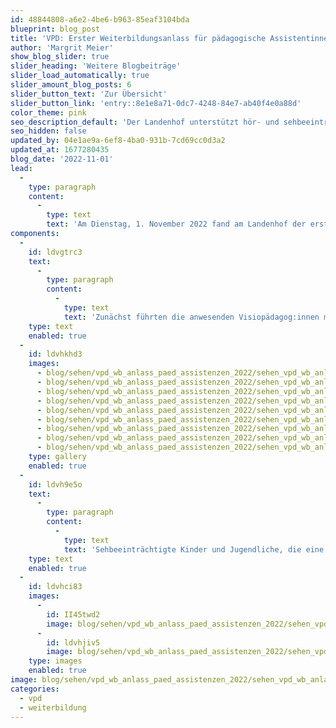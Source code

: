 ```yaml
---
id: 48844808-a6e2-4be6-b963-85eaf3104bda
blueprint: blog_post
title: 'VPD: Erster Weiterbildungsanlass für pädagogische Assistentinnen'
author: 'Margrit Meier'
show_blog_slider: true
slider_heading: 'Weitere Blogbeiträge'
slider_load_automatically: true
slider_amount_blog_posts: 6
slider_button_text: 'Zur Übersicht'
slider_button_link: 'entry::8e1e8a71-0dc7-4248-84e7-ab40f4e0a88d'
color_theme: pink
seo_description_default: 'Der Landenhof unterstützt hör- und sehbeeinträchtigte Kinder & Jugendliche in ihrem selbstbestimmten Leben durch Förderung ihrer Fähigkeiten & Entwicklung'
seo_hidden: false
updated_by: 04e1ae9a-6ef8-4ba0-931b-7cd69cc0d3a2
updated_at: 1677280435
blog_date: '2022-11-01'
lead:
  -
    type: paragraph
    content:
      -
        type: text
        text: 'Am Dienstag, 1. November 2022 fand am Landenhof der erste gemeinsame Austausch aller pädagogischer Assistentinnen des Visiopädagogischen Dienstes statt. Pädagogische Assistentinnen unterstützen integriert beschulte sehbeeinträchtigte Schüler:innen mit einem erhöhten Bedarf an Unterstützung in deren Unterrichtsalltag.'
components:
  -
    id: ldvgtrc3
    text:
      -
        type: paragraph
        content:
          -
            type: text
            text: 'Zunächst führten die anwesenden Visiopädagog:innen mit kurzen Fachreferaten in die Didaktik bei Sehbeeinträchtigung ein. Im Anschluss erhielten die Assistentinnen die Möglichkeit, am eigenen Leib zu erfahren, wie es ist, den Schulalltag mit einer Sehbeeinträchtigung zu meistern. Mit sogenannten Simulationsbrillen auf der Nase sollten sie z.B. ein Puzzle machen oder Formen aus verschieden farbigem Papier ausschneiden. Ganz schön knifflig, wenn man nicht gut sieht!'
    type: text
    enabled: true
  -
    id: ldvhkhd3
    images:
      - blog/sehen/vpd_wb_anlass_paed_assistenzen_2022/sehen_vpd_wb_anlass_paed_assistenzen_2022-01.jpg
      - blog/sehen/vpd_wb_anlass_paed_assistenzen_2022/sehen_vpd_wb_anlass_paed_assistenzen_2022-02.jpg
      - blog/sehen/vpd_wb_anlass_paed_assistenzen_2022/sehen_vpd_wb_anlass_paed_assistenzen_2022-04.jpg
      - blog/sehen/vpd_wb_anlass_paed_assistenzen_2022/sehen_vpd_wb_anlass_paed_assistenzen_2022-05.jpg
      - blog/sehen/vpd_wb_anlass_paed_assistenzen_2022/sehen_vpd_wb_anlass_paed_assistenzen_2022-06.jpg
      - blog/sehen/vpd_wb_anlass_paed_assistenzen_2022/sehen_vpd_wb_anlass_paed_assistenzen_2022-07.jpg
      - blog/sehen/vpd_wb_anlass_paed_assistenzen_2022/sehen_vpd_wb_anlass_paed_assistenzen_2022-08.jpg
      - blog/sehen/vpd_wb_anlass_paed_assistenzen_2022/sehen_vpd_wb_anlass_paed_assistenzen_2022-09.jpg
      - blog/sehen/vpd_wb_anlass_paed_assistenzen_2022/sehen_vpd_wb_anlass_paed_assistenzen_2022-10.jpg
    type: gallery
    enabled: true
  -
    id: ldvh9e5o
    text:
      -
        type: paragraph
        content:
          -
            type: text
            text: 'Sehbeeinträchtigte Kinder und Jugendliche, die eine Regelklasse besuchen, sind auf diverse Hilfsmittel angewiesen. Ein paar davon konnten die Teilnehmerinnen der Weiterbildung ausprobieren. Etwa ein iPad Pro oder ein Lese-Schrägpult. Die pädagogischen Assistentinnen zeigten sich sehr interessiert und schätzten die lockere Atmosphäre und den Austausch mit den Visiopädagog:innen sehr. Ein gelungener erster Weiterbildungsanlass also.'
    type: text
    enabled: true
  -
    id: ldvhci83
    images:
      -
        id: II45twd2
        image: blog/sehen/vpd_wb_anlass_paed_assistenzen_2022/sehen_vpd_wb_anlass_paed_assistenzen_2022-03.jpg
      -
        id: ldvhjiv5
        image: blog/sehen/vpd_wb_anlass_paed_assistenzen_2022/sehen_vpd_wb_anlass_paed_assistenzen_2022-11.JPG
    type: images
    enabled: true
image: blog/sehen/vpd_wb_anlass_paed_assistenzen_2022/sehen_vpd_wb_anlass_paed_assistenzen_2022-front.jpg
categories:
  - vpd
  - weiterbildung
---
```

